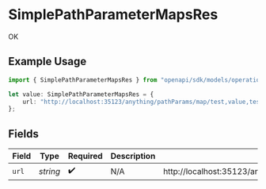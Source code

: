 # SimplePathParameterMapsRes

OK

## Example Usage

```typescript
import { SimplePathParameterMapsRes } from "openapi/sdk/models/operations";

let value: SimplePathParameterMapsRes = {
    url: "http://localhost:35123/anything/pathParams/map/test,value,test2,value2/mapExploded/test=1,test2=2",
};
```

## Fields

| Field                                                                                             | Type                                                                                              | Required                                                                                          | Description                                                                                       | Example                                                                                           |
| ------------------------------------------------------------------------------------------------- | ------------------------------------------------------------------------------------------------- | ------------------------------------------------------------------------------------------------- | ------------------------------------------------------------------------------------------------- | ------------------------------------------------------------------------------------------------- |
| `url`                                                                                             | *string*                                                                                          | :heavy_check_mark:                                                                                | N/A                                                                                               | http://localhost:35123/anything/pathParams/map/test,value,test2,value2/mapExploded/test=1,test2=2 |